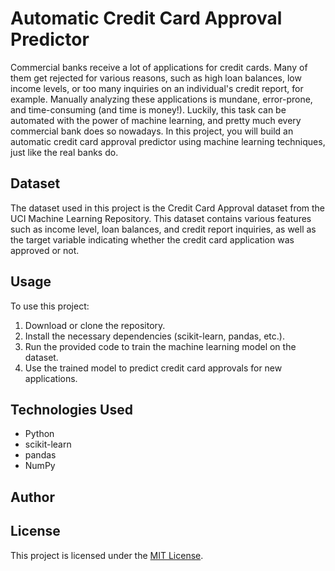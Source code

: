 # Automatic Credit Card Approval Predictor

Commercial banks receive a lot of applications for credit cards. Many of them get rejected for various reasons, such as high loan balances, low income levels, or too many inquiries on an individual's credit report, for example. Manually analyzing these applications is mundane, error-prone, and time-consuming (and time is money!). Luckily, this task can be automated with the power of machine learning, and pretty much every commercial bank does so nowadays. In this project, you will build an automatic credit card approval predictor using machine learning techniques, just like the real banks do.

## Dataset

The dataset used in this project is the Credit Card Approval dataset from the UCI Machine Learning Repository. This dataset contains various features such as income level, loan balances, and credit report inquiries, as well as the target variable indicating whether the credit card application was approved or not.

## Usage

To use this project:

1. Download or clone the repository.
2. Install the necessary dependencies (scikit-learn, pandas, etc.).
3. Run the provided code to train the machine learning model on the dataset.
4. Use the trained model to predict credit card approvals for new applications.

## Technologies Used

- Python
- scikit-learn
- pandas
- NumPy

## Author


## License

This project is licensed under the [MIT License](LICENSE).
